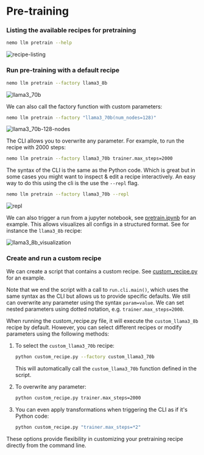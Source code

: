 # Pre-training

### Listing the available recipes for pretraining

```bash
nemo llm pretrain --help
```

![recipe-listing](https://github.com/NVIDIA/NeMo/releases/download/v2.0.0rc0/list-recipes.png)


### Run pre-training with a default recipe

```bash
nemo llm pretrain --factory llama3_8b
```

![llama3_70b](https://github.com/NVIDIA/NeMo/releases/download/v2.0.0rc0/llama3_70b.png)

We can also call the factory function with custom parameters:

```bash
nemo llm pretrain --factory "llama3_70b(num_nodes=128)"
```

![llama3_70b-128-nodes](https://github.com/NVIDIA/NeMo/releases/download/v2.0.0rc0/llama3_70b_128nodes.png)


The CLI allows you to overwrite any parameter. For example, to run the recipe with 2000 steps: 

```bash
nemo llm pretrain --factory llama3_70b trainer.max_steps=2000
```

The syntax of the CLI is the same as the Python code. Which is great but in some cases you might want to inspect & edit a recipe interactively. An easy way to do this using the cli is the use the `--repl` flag.

```bash
nemo llm pretrain --factory llama3_70b --repl
```

![repl](https://github.com/NVIDIA/NeMo/releases/download/v2.0.0rc0/repl.gif)

We can also trigger a run from a jupyter notebook, see [pretrain.ipynb](pretrain.ipynb) for an example. This allows visualizes all configs in a structured format. See for instance the `llama3_8b` recipe:

![llama3_8b_visualization](https://github.com/NVIDIA/NeMo/releases/download/v2.0.0rc0/llama3_8b_config.svg)


### Create and run a custom recipe

We can create a script that contains a custom recipe. See [custom_recipe.py](custom_recipe.py) for an example.

Note that we end the script with a call to `run.cli.main()`, which uses the same syntax as the CLI but allows us to provide specific defaults. We still can overwrite any parameter using the syntax `param=value`. We can set nested parameters using dotted notation, e.g. `trainer.max_steps=2000`.

When running the custom_recipe.py file, it will execute the `custom_llama3_8b` recipe by default. However, you can select different recipes or modify parameters using the following methods:

1. To select the `custom_llama3_70b` recipe:
   ```bash
   python custom_recipe.py --factory custom_llama3_70b
   ```
   This will automatically call the `custom_llama3_70b` function defined in the script.

2. To overwrite any parameter:
   ```bash
   python custom_recipe.py trainer.max_steps=2000
   ```

3. You can even apply transformations when triggering the CLI as if it's Python code:
   ```bash
   python custom_recipe.py "trainer.max_steps=*2"
   ```

These options provide flexibility in customizing your pretraining recipe directly from the command line.
